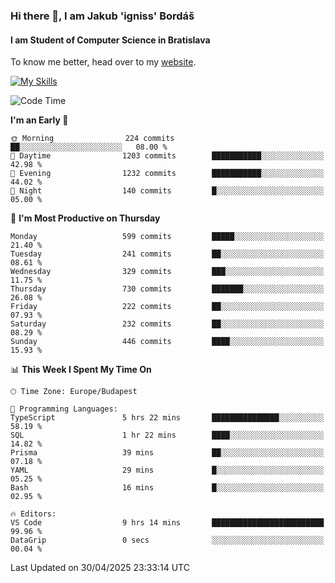 ### Hi there 👋, I am Jakub 'igniss' Bordáš

#### I am Student of Computer Science in Bratislava
To know me better, head over to my [website](https://bordas.sk).

[![My Skills](https://skillicons.dev/icons?i=js,typescript,html,css,figma,svelte,vue,next,postgresql,nest,express,nodejs)](https://bordas.sk)


<!--START_SECTION:waka-->
![Code Time](http://img.shields.io/badge/Code%20Time-1%2C868%20hrs%202%20mins-blue)

**I'm an Early 🐤** 

```text
🌞 Morning                224 commits         ██░░░░░░░░░░░░░░░░░░░░░░░   08.00 % 
🌆 Daytime                1203 commits        ███████████░░░░░░░░░░░░░░   42.98 % 
🌃 Evening                1232 commits        ███████████░░░░░░░░░░░░░░   44.02 % 
🌙 Night                  140 commits         █░░░░░░░░░░░░░░░░░░░░░░░░   05.00 % 
```
📅 **I'm Most Productive on Thursday** 

```text
Monday                   599 commits         █████░░░░░░░░░░░░░░░░░░░░   21.40 % 
Tuesday                  241 commits         ██░░░░░░░░░░░░░░░░░░░░░░░   08.61 % 
Wednesday                329 commits         ███░░░░░░░░░░░░░░░░░░░░░░   11.75 % 
Thursday                 730 commits         ███████░░░░░░░░░░░░░░░░░░   26.08 % 
Friday                   222 commits         ██░░░░░░░░░░░░░░░░░░░░░░░   07.93 % 
Saturday                 232 commits         ██░░░░░░░░░░░░░░░░░░░░░░░   08.29 % 
Sunday                   446 commits         ████░░░░░░░░░░░░░░░░░░░░░   15.93 % 
```


📊 **This Week I Spent My Time On** 

```text
🕑︎ Time Zone: Europe/Budapest

💬 Programming Languages: 
TypeScript               5 hrs 22 mins       ███████████████░░░░░░░░░░   58.19 % 
SQL                      1 hr 22 mins        ████░░░░░░░░░░░░░░░░░░░░░   14.82 % 
Prisma                   39 mins             ██░░░░░░░░░░░░░░░░░░░░░░░   07.18 % 
YAML                     29 mins             █░░░░░░░░░░░░░░░░░░░░░░░░   05.25 % 
Bash                     16 mins             █░░░░░░░░░░░░░░░░░░░░░░░░   02.95 % 

🔥 Editors: 
VS Code                  9 hrs 14 mins       █████████████████████████   99.96 % 
DataGrip                 0 secs              ░░░░░░░░░░░░░░░░░░░░░░░░░   00.04 % 
```


 Last Updated on 30/04/2025 23:33:14 UTC
<!--END_SECTION:waka-->
